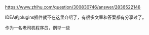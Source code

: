 https://www.zhihu.com/question/300830746/answer/2836522148

IDEA的plugins插件就不在这里介绍了，有很多文章和答案都有分享过了。


作为一名老司机程序员，例举一些

